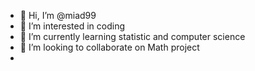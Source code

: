 - 👋 Hi, I’m @miad99
- 👀 I’m interested in coding
- 🌱 I’m currently learning statistic and computer science
- 💞️ I’m looking to collaborate on Math project 
- 
<!---
miad99/miad99 is a ✨ special ✨ repository because its `README.md` (this file) appears on your GitHub profile.
You can click the Preview link to take a look at your changes.
--->
